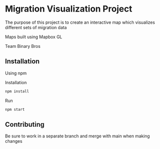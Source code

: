 # Migration Visualization Project

The purpose of this project is to create an interactive map which visualizes different sets of migration data 

Maps built using Mapbox GL

Team Binary Bros

## Installation

Using npm

Installation
```bash
npm install
```
Run
```bash
npm start
```

## Contributing

Be sure to work in a separate branch and merge with main when making changes

